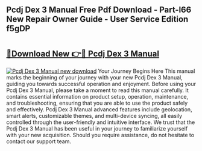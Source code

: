 ## Pcdj Dex 3 Manual Free Pdf Download - Part-l66 New Repair Owner Guide - User Service Edition f5gDP

# <h2><a href="http://cf16126.oget.top/?id=Pcdj+Dex+3+Manual">🔗Download New 👉🔴 Pcdj Dex 3 Manual</a></h2>

[![Pcdj Dex 3 Manual new download](https://i.imgur.com/5g1atiW.png)](http://cf16126.oget.top/?id=Pcdj+Dex+3+Manual)
Your Journey Begins Here This manual marks the beginning of your journey with your new Pcdj Dex 3 Manual, guiding you towards successful operation and enjoyment. Before using your Pcdj Dex 3 Manual, please take a moment to read this manual carefully. It contains essential information on product setup, operation, maintenance, and troubleshooting, ensuring that you are able to use the product safely and effectively. Pcdj Dex 3 Manual advanced features include geolocation, smart alerts, customizable themes, and multi-device syncing, all easily controlled through the user-friendly and intuitive interface. We trust that the Pcdj Dex 3 Manual has been useful in your journey to familiarize yourself with your new acquisition. Should you require assistance, do not hesitate to contact our support team.
